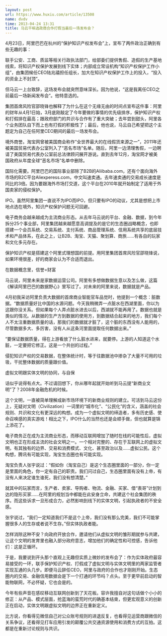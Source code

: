 ```yaml
---
layout: post
url: https://www.huxiu.com/article/13508
name: dvdv
time: 2013-04-24 13:31
title: 马云干嘛选政商合作打假当最后一场发布会？
---
```

4月23日，阿里巴巴在杭州的“保护知识产权发布会”上，宣布了两件政治正确到有些无趣的事：

联手公安、工商、质监等相关行政执法部门，给部委们提供售假、造假的生产基地线索，将知识产权保护发展到线下实体；内部成立常设机构“知识产权保护工作小组”，由集团候任CEO陆兆禧担任组长，加大在知识产权保护工作上的投入，“投入的资金上不封顶”。

但马云一上台致辞，这场发布会就突然意味深长。因为他说，“这是我离任CEO之前最后一场新闻发布会”。他特意选的。

集团首席风险官邵晓锋也解释了为什么在这个无缘无由的时间点宣布这件事：阿里的财年从4月1日始，3月底刚敲定了今年要做的事情的优先级排序，保护知识产权和打假排在最高；跟政府部门的共识与合作有了重大突破；去年尝到甜头，阿里各个业务团队自下而上也有打假的积极性了；最后，他也说，马云自己希望把这个主题定为自己在任阿里CEO期间的最后一场发布会。

境外商誉。淘宝网曾被美国商会称作“全世界最大的在线假货来源之一”，2011年还被美国贸易代表办公室列入了“恶名市场”名单。随后，阿里一边清理售假，一边聘请了美国贸易代表办公室前总法律顾问展开游说。直到去年12月，淘宝网才被美国政府从年度全球“恶名市场”名单中删除。

国际化需要。阿里巴巴的国际事业部除了B2B的Aliibaba.com，还有个面向海外市场的B2C平台Aliexperess.com，中文叫速卖通。去年速卖通的交易成长速度是同比的3倍。因为要跟海外市场打交道，这个平台在2010年就开始制定了适用于外国卖家的侵权保护。

IPO。虽然阿里集团一直说不为IPO而IPO，但只要有IPO的动议，尤其是想把上市地点选在境外，知识产权保护问题无可回避。

电子商务会越来越成为主流商业形态。从去年马云说的平台、金融、数据，到今年拆分25个事业部，阿里集团越来越愿意高调提及的是它的生态圈战略概念，也即搭建一个会员系统、交易系统、支付系统、商品管理系统、信用系统共享的底层技术和产品体系，在此之上，让B2B、淘宝、天猫、聚划算、商旅……有各自的玩家和文化多元存在。

保护知识产权是搭建这个阿里式理想国的前提。用阿里集团首席风险官邵晓锋说，如果环境很差，好的商家会认为不合适而退出。

在数据概念里，信誉=财富

马云说，阿里未来是家数据运营公司。阿里有多想做数据生意以及怎么做，这篇《解读阿里巴巴的数据野心》里写过了。对未来的阿里来说，数据就是产品。

4月初我采访阿里负责大数据的首席商业智能官车品觉时，他提到一个概念：脏数据。“数据质量好比中国的水源问题。今天我稍微弄一点脏水在西湖里面，你以为这跟你没关系。但如果每个人弄点脏水进去以后，西湖就不能再用了。数据也就是类似的情况。从数据的生产方到数据的使用方，到数据结合起来的地方，我们每个人不太注重数据质量的话，那我们的数据就才脏了，这个脏的东西没有人能用的，尽管数据多大、多厉害，没有人从这条河里面提取任何数据出来。”

“要保证数据质量，得在上游看放了什么脏水进来，就要停。上游的人知道这个水脏，一定要把它修正。这是一个共创的过程。”

侵犯知识产权的交易数据，在整体统计时，等于往数据池中掺杂了大量不可用的垃圾，干扰整体数据的质量跟价值。

虚拟文明跟实体文明的协同，与自保

话似乎说得有点大。不过请回想下，你从哪年起就开始听到马云提“新商业文明”了？2008年金融危机的时候。

这个文明，一直被简单理解成新市场环境下的新商业规则的建立。可活到马云这份上，无疑对文明（Civilization）一词里的“城市化”、“公民化”的含义，涵盖的社会规则、共识和文化有更深远的构想。成为一个虚拟文明的缔造者，多有历史感、使命召唤感的真实游戏！相比之下，IPO什么的当然也还是会顺手做，但也就算是锦上添花了。

电子商务正在成为主流商业形态，而移动互联网增加了随时在线的可能性后，虚拟文明也正在形成主流的社会文明之一。一个相对完整的、存在于互联网上的虚拟文明，有其独有的边界、交易和消费模式、文化、甚至政治以及……虚拟公民。这个构想，腾讯有可能实现，淘宝生态圈也有可能实现。

淘宝负责人张宇说过：“假如你（淘宝自己）是这个生态圈里面的一部分，你一定是里面的角色，你一定有自己的职责。我们问过自己，生态圈里面有没有上帝，有没有人来决定谁生谁死，我们没有想清楚。”

就其中的玩家而言，生产者、卖家、导购者、物流、金融、买家、借“表哥”计划到达的隐形买家……在阿里的规划当中都能在此安身立命，共建这个社会集团的秩序。而这些诉求一旦形成合力，必然影响到线下的实体文明，引起执政者的不安全感。

张宇说过，“我们一定知道我们不是这个上帝，我们没有那么完美，我们不可能掌握很多人的生存或者说不生存。”但实体执政者能。

怎样消除这种不安？向政府开放合作，邀请他们从虚拟文明的雏形期就参与共建，让这个文明的发育里也融入部分政府意志，增加他们的确定性和可控感，告诉他们：这是正循环。

于是，我要说到开头那个直观上无趣但实质上微妙的发布会了：作为实体政府最容易接受的一环，联手保护知识产权、打假成了虚拟文明与实体文明里的两家监管者实现互通的头几步。即便马云辞任CEO，阿里与政府的合作也才刚刚开始。生态圈内的交易、金融信用数据会是下一个打通的环节吗？点头。至于更早前启动的智能物联网，不必怀疑，它也会是的。

今年有些声音在感叹移动互联网创新到了天花板。容许我擅自对这句话做个小小的修正：从产品、模式层面，抢蓝海的蛮荒时代的确基本结束，但更宏观意义的创新正在启动，实体文明跟虚拟文明的边界正在重新定义。

比方说，你看得见微信自己对公众账号规则的进退反复，也看得见运营商跟微信的关系争议，还看得见打车应用引发的颠覆公共交通资源使用和消费方式的互拍。这都是在重新讨论规则与共识。

